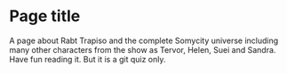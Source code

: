 # Page title
A page about Rabt Trapiso and the complete Somycity universe including many other characters from the show as Tervor, Helen, Suei and Sandra. Have fun reading it. But it is a git quiz only.

